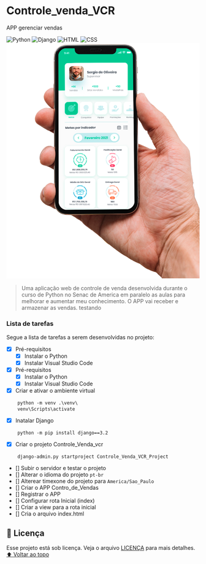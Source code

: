 # Controle_venda_VCR
 APP gerenciar vendas
<!---Esses são exemplos. Veja https://shields.io para outras pessoas ou para personalizar este conjunto de escudos. Você pode querer incluir dependências, status do projeto e informações de licença aqui--->
![Python](https://img.shields.io/badge/Python-14354C?style=for-the-badge&logo=python&logoColor=white)
![Django](https://img.shields.io/badge/Django-092E20?style=for-the-badge&logo=django&logoColor=white)
![HTML](https://img.shields.io/badge/HTML5-E34F26?style=for-the-badge&logo=html5&logoColor=white)
![CSS](https://img.shields.io/badge/CSS3-1572B6?style=for-the-badge&logo=css3&logoColor=white)
<img src="img.png" alt="exemplo imagem">
> Uma aplicação web de controle de venda desenvolvida durante o curso de Python no Senac de America em paralelo as aulas para melhorar e aumentar meu conhecimento. O APP vai receber e armazenar as vendas. testando

### Lista de tarefas
Segue a lista de tarefas a serem desenvolvidas no projeto:
- [X] Pré-requisitos
    - [X] Instalar o Python
    - [X] Instalar Visual Studio Code
- [X] Pré-requisitos
    - [X] Instalar o Python
    - [X] Instalar Visual Studio Code
- [X] Criar e ativar o ambiente virtual
```
    python -m venv .\venv\
    venv\Scripts\activate 
```
- [X] Inatalar Django
```
    python -m pip install django==3.2
```
- [X] Criar o projeto Controle_Venda_vcr
```
    django-admin.py startproject Controle_Venda_VCR_Project
```
- [] Subir o servidor e testar o projeto
- [] Alterar o idioma do projeto `pt-br`
- [] Alterear timexone do projeto para `America/Sao_Paulo`
- [] Criar o APP Contro_de_Vendas
- [] Registrar o APP
- [] Configurar rota Inicial (index)
- [] Criar a view para a rota inicial 
- [] Cria o  arquivo index.html
## 📝 Licença
Esse projeto está sob licença. Veja o arquivo [LICENÇA](LICENSE.md) para mais detalhes.
[⬆ Voltar ao topo](#nome-do-projeto)<br>